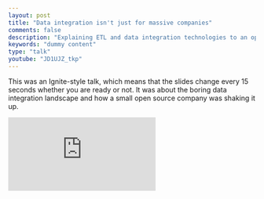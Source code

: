 ```yaml
---
layout: post
title: "Data integration isn't just for massive companies"
comments: false
description: "Explaining ETL and data integration technologies to an open source crowd"
keywords: "dummy content"
type: "talk"
youtube: "JD1UJZ_tkp"
---
```


This was an Ignite-style talk, which means that the slides change every 15 seconds whether you are ready or not. It was about the boring data integration landscape and how a small open source company was shaking it up.

<div class="video-container"><iframe src="https://www.youtube.com/embed/JD1UJZ_tkp4" frameborder="0" allowfullscreen></iframe></div>

